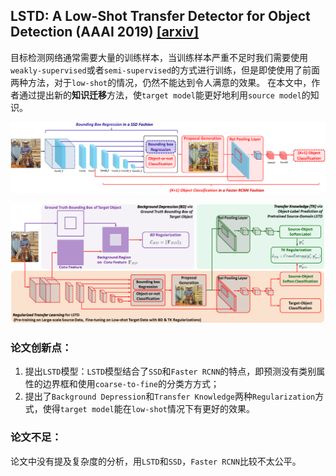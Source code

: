 ## LSTD: A Low-Shot Transfer Detector for Object Detection (AAAI 2019) [\[arxiv\]](https://arxiv.org/abs/1803.01529)

目标检测网络通常需要大量的训练样本，当训练样本严重不足时我们需要使用`weakly-supervised`或者`semi-supervised`的方式进行训练，但是即使使用了前面两种方法，对于`low-shot`的情况，仍然不能达到令人满意的效果。
在本文中，作者通过提出新的**知识迁移**方法，使`target model`能更好地利用`source model`的知识。

<p align="center">
  <img src="../../imgs/lstd_1.jpg" alt="lstd_1" width="700px" />
</p>

<p align="center">
  <img src="../../imgs/lstd_2.jpg" alt="lstd_2" width="700px" />
</p>

### 论文创新点：

1. 提出`LSTD`模型：`LSTD`模型结合了`SSD`和`Faster RCNN`的特点，即预测没有类别属性的边界框和使用`coarse-to-fine`的分类方方式；
2. 提出了`Background Depression`和`Transfer Knowledge`两种`Regularization`方式，使得`target model`能在`low-shot`情况下有更好的效果。

### 论文不足：

论文中没有提及复杂度的分析，用`LSTD`和`SSD`，`Faster RCNN`比较不太公平。
